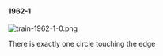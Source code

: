#### 1962-1
![train-1962-1-0.png](https://github.com/lil-lab/nlvr/raw/master/nlvr/train/images/64/train-1962-1-0.png "train-1962-1-0.png")

There is exactly one circle touching the edge